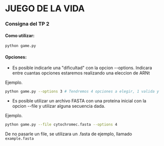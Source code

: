 # JUEGO DE LA VIDA

### Consigna del TP 2

#### Como utilizar:

```bash
python game.py
```

#### Opciones:

* Es posible indicarle una "dificultad" con la opcion --options. Indicara entre cuantas opciones estaremos realizando una eleccion de ARNt

Ejemplo.
```bash
python game.py --options 3 # Tendremos 4 opciones a elegir, 1 valida y 3 incorrectas
```

* Es posible utilizar un archivo FASTA con una proteina inicial con la opcion --file y utilizar alguna secuencia dada.

Ejemplo.
```bash
python game.py --file cytochromec.fasta --options 4
```

De no pasarle un file, se utilizara un .fasta de ejemplo, llamado `example.fasta`